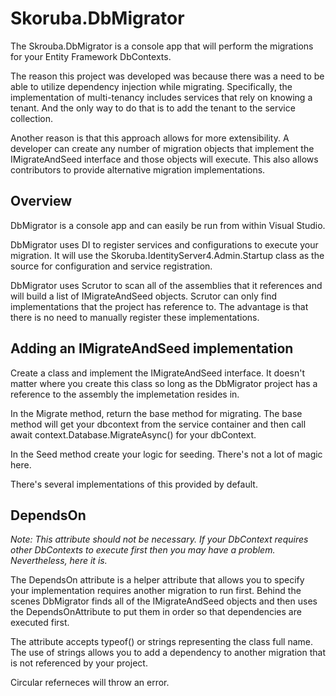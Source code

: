﻿# Skoruba.DbMigrator
The Skrouba.DbMigrator is a console app that will perform the migrations
for your Entity Framework DbContexts.  

The reason this project was developed was because there was a need
to be able to utilize dependency injection while migrating.  Specifically,
the implementation of multi-tenancy includes services that rely on 
knowing a tenant.  And the only way to do that is to add the tenant
to the service collection.

Another reason is that this approach allows for more extensibility.  A
developer can create any number of migration objects that implement
the IMigrateAndSeed interface and those objects will execute.  This also
allows contributors to provide alternative migration implementations.

## Overview
DbMigrator is a console app and can easily be run from within Visual
Studio.

DbMigrator uses DI to register services and configurations to execute
your migration.  It will use the Skoruba.IdentityServer4.Admin.Startup
class as the source for configuration and service registration.

DbMigrator uses Scrutor to scan all of the assemblies that it references and 
will build a list of IMigrateAndSeed objects.  Scrutor can only find
implementations that the project has reference to.  The advantage is
that there is no need to manually register these implementations.

## Adding an IMigrateAndSeed implementation
Create a class and implement the IMigrateAndSeed interface.  It doesn't
matter where you create this class so long as the DbMigrator project 
has a reference to the assembly the implemetation resides in.

In the Migrate method, return the base method for migrating.  The base
method will get your dbcontext from the service container and then
call await context.Database.MigrateAsync() for your dbContext.

In the Seed method create your logic for seeding.  There's not a lot of
magic here.  

There's several implementations of this provided by default.

## DependsOn
*Note: This attribute should not be necessary.  If your DbContext requires
other DbContexts to execute first then you may have a problem.  Nevertheless,
here it is.*

The DependsOn attribute is a helper attribute that allows you to specify
your implementation requires another migration to run first.  Behind the
scenes DbMigrator finds all of the IMigrateAndSeed objects and then
uses the DependsOnAttribute to put them in order so that dependencies
are executed first.

The attribute accepts typeof() or strings representing the class full name.
The use of strings allows you to add a dependency to another migration
that is not referenced by your project.

Circular referneces will throw an error.


